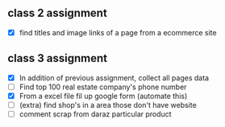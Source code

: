 ## class 2 assignment

* [X]  find titles and image links of a page from a ecommerce site

## class 3 assignment

* [X]  In addition of previous assignment, collect all pages data
* [ ]  Find top 100 real estate company's phone number
* [X]  From a  excel file fil up google form (automate this)
* [ ]  (extra) find shop's in a area those don't have website
* [ ]  comment scrap from daraz particular product
